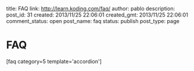 title: FAQ
link: http://learn.koding.com/faq/
author: pablo
description: 
post_id: 31
created: 2013/11/25 22:06:01
created_gmt: 2013/11/25 22:06:01
comment_status: open
post_name: faq
status: publish
post_type: page

# FAQ

[faq category=5 template='accordion']